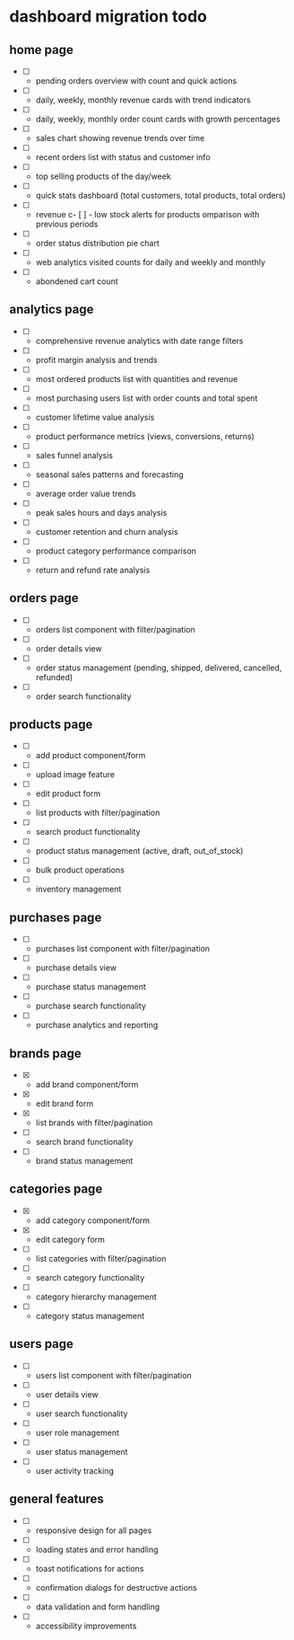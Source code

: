 # dashboard migration todo

## home page

- [ ] - pending orders overview with count and quick actions
- [ ] - daily, weekly, monthly revenue cards with trend indicators
- [ ] - daily, weekly, monthly order count cards with growth percentages
- [ ] - sales chart showing revenue trends over time
- [ ] - recent orders list with status and customer info
- [ ] - top selling products of the day/week
- [ ] - quick stats dashboard (total customers, total products, total orders)
- [ ] - revenue c- [ ] - low stock alerts for products
omparison with previous periods
- [ ] - order status distribution pie chart
- [ ] - web analytics visited counts for daily and weekly and monthly 
- [ ] - abondened cart count 

## analytics page

- [ ] - comprehensive revenue analytics with date range filters
- [ ] - profit margin analysis and trends
- [ ] - most ordered products list with quantities and revenue
- [ ] - most purchasing users list with order counts and total spent
- [ ] - customer lifetime value analysis
- [ ] - product performance metrics (views, conversions, returns)
- [ ] - sales funnel analysis
- [ ] - seasonal sales patterns and forecasting
- [ ] - average order value trends
- [ ] - peak sales hours and days analysis
- [ ] - customer retention and churn analysis
- [ ] - product category performance comparison
- [ ] - return and refund rate analysis

## orders page

- [ ] - orders list component with filter/pagination
- [ ] - order details view
- [ ] - order status management (pending, shipped, delivered, cancelled, refunded)
- [ ] - order search functionality

## products page

- [ ] - add product component/form
- [ ] - upload image feature
- [ ] - edit product form
- [ ] - list products with filter/pagination
- [ ] - search product functionality
- [ ] - product status management (active, draft, out_of_stock)
- [ ] - bulk product operations
- [ ] - inventory management

## purchases page

- [ ] - purchases list component with filter/pagination
- [ ] - purchase details view
- [ ] - purchase status management
- [ ] - purchase search functionality
- [ ] - purchase analytics and reporting

## brands page

- [x] - add brand component/form
- [x] - edit brand form
- [x] - list brands with filter/pagination
- [ ] - search brand functionality
- [ ] - brand status management

## categories page

- [x] - add category component/form
- [x] - edit category form
- [ ] - list categories with filter/pagination
- [ ] - search category functionality
- [ ] - category hierarchy management
- [ ] - category status management

## users page

- [ ] - users list component with filter/pagination
- [ ] - user details view
- [ ] - user search functionality
- [ ] - user role management
- [ ] - user status management
- [ ] - user activity tracking

## general features

- [ ] - responsive design for all pages
- [ ] - loading states and error handling
- [ ] - toast notifications for actions
- [ ] - confirmation dialogs for destructive actions
- [ ] - data validation and form handling
- [ ] - accessibility improvements
